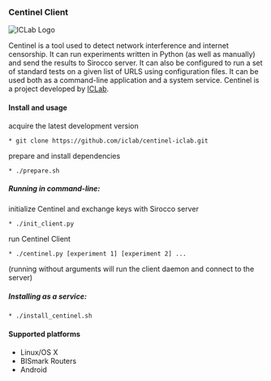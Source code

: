 ### Centinel Client

![ICLab Logo](http://iclab.org/wp-content/themes/svbtle-child/ICLab-f200.png "ICLab Logo")

Centinel is a tool used to detect network interference and internet censorship. It can run experiments written in Python (as well as manually) and send the results to Sirocco server. It can also be configured to run a set of standard tests on a given list of URLS using configuration files.
It can be used both as a command-line application and a system service.
Centinel is a project developed by [ICLab](http://iclab.org).

#### Install and usage

acquire the latest development version

    * git clone https://github.com/iclab/centinel-iclab.git
    
prepare and install dependencies

    * ./prepare.sh

##### Running in command-line:

initialize Centinel and exchange keys with Sirocco server

    * ./init_client.py

run Centinel Client

    * ./centinel.py [experiment 1] [experiment 2] ...
(running without arguments will run the client daemon and connect to the server)

##### Installing as a service:

    * ./install_centinel.sh
#### Supported platforms

* Linux/OS X
* BISmark Routers
* Android
